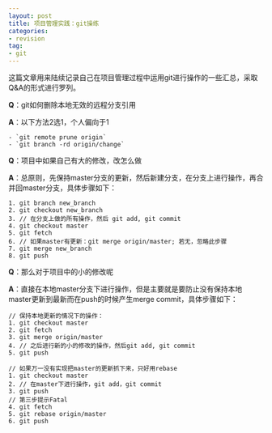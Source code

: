 ```yaml
---
layout: post
title: 项目管理实践：git操练
categories:
- revision
tag:
- git
---
```


这篇文章用来陆续记录自己在项目管理过程中运用git进行操作的一些汇总，采取Q&A的形式进行罗列。

**Q**：git如何删除本地无效的远程分支引用

**A**：以下方法2选1，个人偏向于1

	- `git remote prune origin`
	- `git branch -rd origin/change`

**Q**：项目中如果自己有大的修改，改怎么做

**A**：总原则，先保持master分支的更新，然后新建分支，在分支上进行操作，再合并回master分支，具体步骤如下：

	1. git branch new_branch
	2. git checkout new_branch
	3. // 在分支上做的所有操作，然后 git add, git commit
	4. git checkout master
	5. git fetch
	6. // 如果master有更新：git merge origin/master; 若无，忽略此步骤
	7. git merge new_branch
	8. git push

**Q**：那么对于项目中的小的修改呢

**A**：直接在本地master分支下进行操作，但是主要就是要防止没有保持本地master更新到最新而在push的时候产生merge commit，具体步骤如下：

	// 保持本地更新的情况下的操作：
	1. git checkout master
	2. git fetch
	3. git merge origin/master
	4. // 之后进行新的小的修改的操作，然后git add, git commit
	5. git push

	// 如果万一没有实现把master的更新抓下来，只好用rebase
	1. git checkout master
	2. // 在master下进行操作，git add，git commit
	3. git push
	// 第三步提示Fatal
	4. git fetch
	5. git rebase origin/master
	6. git push